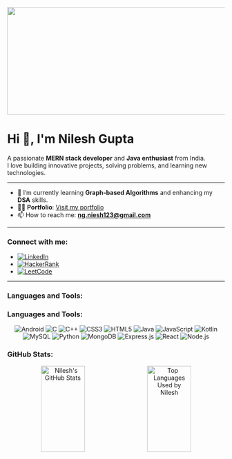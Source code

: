 <div align="center">
  <img src="https://media.giphy.com/media/unxCGmTuBvwo2djRLA/giphy.gif" alt="Coding Penguin" style="width:1200px; height:250px; object-fit:cover;">
</div>



# Hi 👋, I'm Nilesh Gupta  
A passionate **MERN stack developer** and **Java enthusiast** from India.  
I love building innovative projects, solving problems, and learning new technologies.  

---

- 🌱 I’m currently learning **Graph-based Algorithms** and enhancing my **DSA** skills.  
- 👨‍💻 **Portfolio**: [Visit my portfolio]()  
- 📫 How to reach me: **ng.niesh123@gmail.com**  

---

### Connect with me:  
- [![LinkedIn](https://img.shields.io/badge/LinkedIn-0077B5?logo=linkedin&logoColor=white)](www.linkedin.com/in/nil26)  
- [![HackerRank](https://img.shields.io/badge/HackerRank-2EC866?logo=hackerrank&logoColor=white)](https://www.hackerrank.com/profile/ng_niesh123)  
- [![LeetCode](https://img.shields.io/badge/LeetCode-FFA116?logo=leetcode&logoColor=black)](https://leetcode.com/u/gol23u/)  

---

### Languages and Tools:  

### Languages and Tools:

<p align="center">
  <img src="https://img.shields.io/badge/Android-3DDC84?logo=android&logoColor=white" alt="Android" />
<img src="https://img.shields.io/badge/C-00599C?logo=c&logoColor=white" alt="C" />
<img src="https://img.shields.io/badge/C%2B%2B-00599C?logo=cplusplus&logoColor=white" alt="C++" />
<img src="https://img.shields.io/badge/CSS3-1572B6?logo=css3&logoColor=white" alt="CSS3" />
<img src="https://img.shields.io/badge/HTML5-E34F26?logo=html5&logoColor=white" alt="HTML5" />
<img src="https://img.shields.io/badge/Java-007396?logo=java&logoColor=white" alt="Java" />
<img src="https://img.shields.io/badge/JavaScript-F7DF1E?logo=javascript&logoColor=black" alt="JavaScript" />
<img src="https://img.shields.io/badge/Kotlin-0095D9?logo=kotlin&logoColor=white" alt="Kotlin" />
<img src="https://img.shields.io/badge/MySQL-4479A1?logo=mysql&logoColor=white" alt="MySQL" />
<img src="https://img.shields.io/badge/Python-3776AB?logo=python&logoColor=white" alt="Python" />
<img src="https://img.shields.io/badge/MongoDB-47A248?logo=mongodb&logoColor=white" alt="MongoDB" />
<img src="https://img.shields.io/badge/Express.js-000000?logo=express&logoColor=white" alt="Express.js" />
<img src="https://img.shields.io/badge/React-20232A?logo=react&logoColor=61DAFB" alt="React" />
<img src="https://img.shields.io/badge/Node.js-339933?logo=node.js&logoColor=white" alt="Node.js" />

</p>



### GitHub Stats:  

<p align="center" style="display: flex; justify-content: center; gap: 20px;">
  <img src="https://github-readme-stats.vercel.app/api?username=nilesh2630&show_icons=true&theme=radical" alt="Nilesh's GitHub Stats" style="width:45%; height:200px; object-fit:cover;" />
  <img src="https://github-readme-stats.vercel.app/api/top-langs/?username=nilesh2630&layout=compact&theme=radical" alt="Top Languages Used by Nilesh" style="width:45%; height:200px; object-fit:cover;" />
</p>




